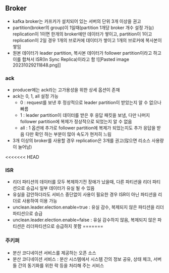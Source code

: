 
## Broker
- kafka broker는 카프카가 설치되어 있는 서버의 단위 3개 이상을 권고
- partition(broker의 group)이 1일때(partition 1개당 broker 개수 설정 가능) replication이 1이면 한개의 broker에만 데이터가 쌓이고, partition이 1이고 replication이 2일 경우 1개의 브로커에 데이터가 쌓이고 1개의 브로커에 복사본이 쌓임 
- 원본 데이터가 leader partition, 복사본 데이터가 follower partition이라고 하고 이를 합쳐서 ISR(In Sync Replica)이라고 함
![[Pasted image 20231029211848.png]]

### ack
- producer에는 ack라는 고가용성을 위한 상세 옵션이 존재
- ack는 0, 1, all 설정 가능
	- 0 : request를 보낸 후 정상적으로 leader partition이 받았는지 알 수 없으나 빠름
	- 1 : leader partition이 데이터를 받은 후 응답 패킷을 보냄, 다만 나머지 follower partition에 복제가 정상적으로 되었는지 알 수 없음
	- all : 1 옵션에 추가로 follower partition에 복제가 되었는지도 추가 응답을 받음 다만 확인 하는 부분이 많아 속도가 현저히 느림
- 3개 이상의 broker를 사용할 경우 replication은 3개를 권고(많으면 리소스 사용량이 늘어남)

<<<<<<< HEAD
### ISR
- 리더 파티션의 데이터를 모두 복제하기전 장애가 났을때, 다른 파티션을 리더 파티션으로 승급시 일부 데이터가 유실 될 수 있음
- 유실을 감안하더라도 서비스 중단없이 사용이 필요한 경우 ISR이 아닌 파티션을 리더로 사용하여 이용 가능
- unclean.leader.election.enable=true : 유실 감수, 복제되지 않은 파티션을 리더파티션으로 승급
- unclean.leader.election.enable=false : 유실 감수하지 않음, 복제되지 않은 파티션은 리더파티션으로 승급하지 못함
=======
### 주키퍼
- 분산 코디네이션 서비스를 제공하는 오픈 소스
- 분산 코디네이션 서비스 : 분산 시스템에서 시스템 간의 정보 공유, 상태 체크, 서버들 간의 동기화를 위한 락 등을 처리해 주는 서비스 

